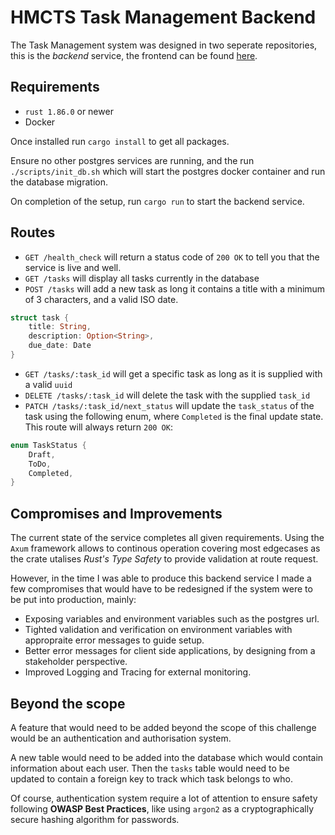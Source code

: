 # HMCTS Task Management Backend

The Task Management system was designed in two seperate repositories, this is the *backend* service, the frontend can be found [here](https://github.com/zeldow010/dts-dev-challenge-frontend).

## Requirements
- `rust 1.86.0` or newer
- Docker

Once installed run `cargo install` to get all packages.

Ensure no other postgres services are running, and the run `./scripts/init_db.sh` which will start the postgres docker container and run the database migration.

On completion of the setup, run `cargo run` to start the backend service.

## Routes

- `GET /health_check` will return a status code of `200 OK` to tell you that the service is live and well.
- `GET /tasks` will display all tasks currently in the database
- `POST /tasks` will add a new task as long it contains a title with a minimum of 3 characters, and a valid ISO date.

```rust
struct task {
    title: String,
    description: Option<String>,
    due_date: Date
}
```
- `GET /tasks/:task_id` will get a specific task as long as it is supplied with a valid `uuid`
- `DELETE /tasks/:task_id` will delete the task with the supplied `task_id`
- `PATCH /tasks/:task_id/next_status` will update the `task_status` of the task using the following enum, where `Completed` is the final update state. This route will always return `200 OK`:
```rust
enum TaskStatus {
    Draft,
    ToDo,
    Completed,
}
```
## Compromises and Improvements

The current state of the service completes all given requirements. Using the `Axum` framework allows to continous operation covering most edgecases as the crate utalises *Rust's Type Safety* to provide validation at route request.

However, in the time I was able to produce this backend service I made a few compromises that would have to be redesigned if the system were to be put into production, mainly:

- Exposing variables and environment variables such as the postgres url.
- Tighted validation and verification on environment variables with appropraite error messages to guide setup.
- Better error messages for client side applications, by designing from a stakeholder perspective.
- Improved Logging and Tracing for external monitoring.

## Beyond the scope

A feature that would need to be added beyond the scope of this challenge would be an authentication and authorisation system.

A new table would need to be added into the database which would contain information about each user. Then the `tasks` table would need to be updated to contain a foreign key to track which task belongs to who.

Of course, authentication system require a lot of attention to ensure safety following **OWASP Best Practices**, like using `argon2` as a cryptographically secure hashing algorithm for passwords.